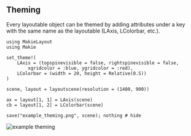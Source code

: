 ## Theming

Every layoutable object can be themed by adding attributes under a key with
the same name as the layoutable (LAxis, LColorbar, etc.).

```@example
using MakieLayout
using Makie

set_theme!(
    LAxis = (topspinevisible = false, rightspinevisible = false,
        xgridcolor = :blue, ygridcolor = :red),
    LColorbar = (width = 20, height = Relative(0.5))
)

scene, layout = layoutscene(resolution = (1400, 900))

ax = layout[1, 1] = LAxis(scene)
cb = layout[1, 2] = LColorbar(scene)

save("example_theming.png", scene); nothing # hide
```

![example theming](example_theming.png)
